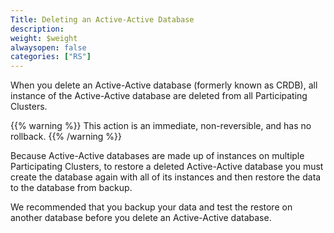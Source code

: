 ```yaml
---
Title: Deleting an Active-Active Database
description:
weight: $weight
alwaysopen: false
categories: ["RS"]
---
```

When you delete an Active-Active database  (formerly known as CRDB),
all instance of the Active-Active database are deleted from all Participating Clusters.

{{% warning %}}
This action is an immediate, non-reversible, and has no rollback.
{{% /warning %}}

Because Active-Active databases are made up of instances on multiple Participating Clusters,
to restore a deleted Active-Active database you must create the database again with all of its instances
and then restore the data to the database from backup.

We recommended that you backup your data and test the restore on another database before you delete an Active-Active database.
